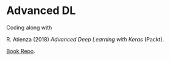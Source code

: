 # Advanced DL
Coding along with

R. Atienza (2018) _Advanced Deep Learning with Keras_ (Packt).

<a href="github.com/leriomaggio/deep-learning-keras-tensorflow">Book Repo</a>.
